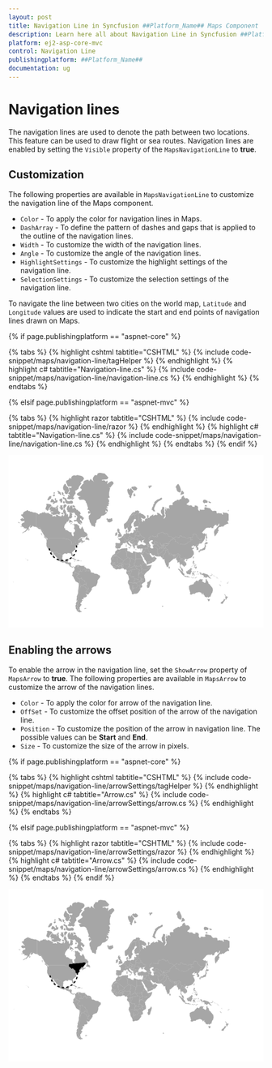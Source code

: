 ```yaml
---
layout: post
title: Navigation Line in Syncfusion ##Platform_Name## Maps Component
description: Learn here all about Navigation Line in Syncfusion ##Platform_Name## Maps component of Syncfusion Essential JS 2 and more.
platform: ej2-asp-core-mvc
control: Navigation Line
publishingplatform: ##Platform_Name##
documentation: ug
---
```


# Navigation lines

The navigation lines are used to denote the path between two locations. This feature can be used to draw flight or sea routes. Navigation lines are enabled by setting the `Visible` property of the `MapsNavigationLine` to **true**.

## Customization

The following properties are available in `MapsNavigationLine` to customize the navigation line of the Maps component.

* `Color` - To apply the color for navigation lines in Maps.
* `DashArray` - To define the pattern of dashes and gaps that is applied to the outline of the navigation lines.
* `Width` - To customize the width of the navigation lines.
* `Angle` - To customize the angle of the navigation lines.
* `HighlightSettings` - To customize the highlight settings of the navigation line.
* `SelectionSettings` - To customize the selection settings of the navigation line.

To navigate the line between two cities on the world map, `Latitude` and `Longitude` values are used to indicate the start and end points of navigation lines drawn on Maps.

{% if page.publishingplatform == "aspnet-core" %}

{% tabs %}
{% highlight cshtml tabtitle="CSHTML" %}
{% include code-snippet/maps/navigation-line/tagHelper %}
{% endhighlight %}
{% highlight c# tabtitle="Navigation-line.cs" %}
{% include code-snippet/maps/navigation-line/navigation-line.cs %}
{% endhighlight %}
{% endtabs %}

{% elsif page.publishingplatform == "aspnet-mvc" %}

{% tabs %}
{% highlight razor tabtitle="CSHTML" %}
{% include code-snippet/maps/navigation-line/razor %}
{% endhighlight %}
{% highlight c# tabtitle="Navigation-line.cs" %}
{% include code-snippet/maps/navigation-line/navigation-line.cs %}
{% endhighlight %}
{% endtabs %}
{% endif %}



![Maps with navigation line](./images/Navigationline/navigation-line.PNG)

## Enabling the arrows

To enable the arrow in the navigation line, set the `ShowArrow` property of `MapsArrow` to **true**. The following properties are available in `MapsArrow` to customize the arrow of the navigation lines.

* `Color` - To apply the color for arrow of the navigation line.
* `OffSet` - To customize the offset position of the arrow of the navigation line.
* `Position` - To customize the position of the arrow in navigation line. The possible values can be **Start** and **End**.
* `Size` - To customize the size of the arrow in pixels.

{% if page.publishingplatform == "aspnet-core" %}

{% tabs %}
{% highlight cshtml tabtitle="CSHTML" %}
{% include code-snippet/maps/navigation-line/arrowSettings/tagHelper %}
{% endhighlight %}
{% highlight c# tabtitle="Arrow.cs" %}
{% include code-snippet/maps/navigation-line/arrowSettings/arrow.cs %}
{% endhighlight %}
{% endtabs %}

{% elsif page.publishingplatform == "aspnet-mvc" %}

{% tabs %}
{% highlight razor tabtitle="CSHTML" %}
{% include code-snippet/maps/navigation-line/arrowSettings/razor %}
{% endhighlight %}
{% highlight c# tabtitle="Arrow.cs" %}
{% include code-snippet/maps/navigation-line/arrowSettings/arrow.cs %}
{% endhighlight %}
{% endtabs %}
{% endif %}



![Enabling the arrow](./images/Navigationline/arrow.PNG)